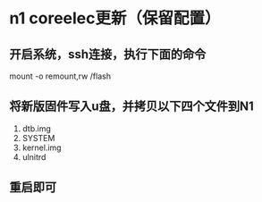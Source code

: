 # n1 coreelec更新（保留配置）
## 开启系统，ssh连接，执行下面的命令
mount -o remount,rw /flash
## 将新版固件写入u盘，并拷贝以下四个文件到N1
1. dtb.img
2. SYSTEM
3. kernel.img
4. ulnitrd
## 重启即可
